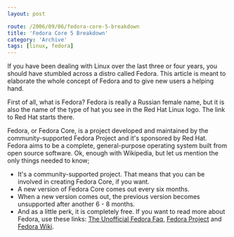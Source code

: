 ```yaml
---
layout: post

route: /2006/09/06/fedora-core-5-breakdown
title: 'Fedora Core 5 Breakdown'
category: 'Archive'
tags: [linux, fedora]
---
```


If you have been dealing with Linux over the last three or four years, you
should have stumbled across a distro called Fedora. This article is meant to
elaborate the whole concept of Fedora and to give new users a helping hand.

First of all, what is Fedora? Fedora is really a Russian female name, but it is
also the name of the type of hat you see in the Red Hat Linux logo. The link to
Red Hat starts there.

Fedora, or Fedora Core, is a project developed and maintained by the
community-supported Fedora Project and it's sponsored by Red Hat. Fedora aims to
be a complete, general-purpose operating system built from open source software.
Ok, enough with Wikipedia, but let us mention the only things needed to know;

- It's a community-supported project. That means that you can be involved in
  creating Fedora Core, if you want.
- A new version of Fedora Core comes out every six months.
- When a new version comes out, the previous version becomes unsupported after
  another 6 - 8 months.
- And as a little perk, it is completely free. If you want to read more about
  Fedora, use these links:
  <a class="ph" target="_blank" rel="noopener noreferrer" href="http://www.fedorafaq.org">The
  Unofficial Fedora Faq</a>,
  <a class="ph" target="_blank" rel="noopener noreferrer" href="http://fedora.redhat.com">Fedora
  Project</a> and
  <a class="ph" target="_blank" rel="noopener noreferrer" href="https://en.wikipedia.org/wiki/Fedora_Core">Fedora
  Wiki</a>.
